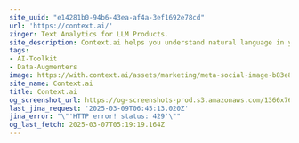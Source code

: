 ```yaml
---
site_uuid: "e14281b0-94b6-43ea-af4a-3ef1692e78cd"
url: 'https://context.ai/'
zinger: Text Analytics for LLM Products.
site_description: Context.ai helps you understand natural language in your LLM powered products.
tags:
- AI-Toolkit
- Data-Augmenters
image: https://with.context.ai/assets/marketing/meta-social-image-b83e80bf36610d133cc9f8df8473b886cbdc91950eb329bab05d8e26a22afadf.png
site_name: Context.ai
title: Context.ai
og_screenshot_url: https://og-screenshots-prod.s3.amazonaws.com/1366x768/80/false/3c22b3fc4fd647b69794620fa840c8a8de677de22ad0d3b66e3124424ac63110.jpeg
last_jina_request: '2025-03-09T06:45:13.020Z'
jina_error: "\"'HTTP error! status: 429'\""
og_last_fetch: 2025-03-07T05:19:19.164Z
---
```


